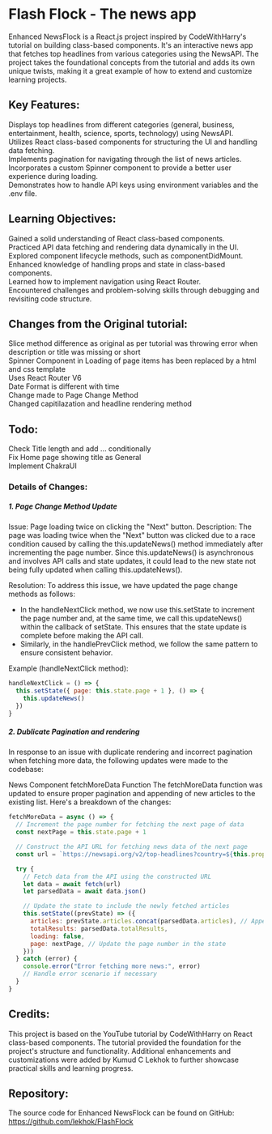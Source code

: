 <h1>Flash Flock - The news app</h1>
Enhanced NewsFlock is a React.js project inspired by CodeWithHarry's tutorial on building class-based components. It's an interactive news app that fetches top headlines from various categories using the NewsAPI. The project takes the foundational concepts from the tutorial and adds its own unique twists, making it a great example of how to extend and customize learning projects.

<h2>Key Features:</h2>
Displays top headlines from different categories (general, business, entertainment, health, science, sports, technology) using NewsAPI.<br>
Utilizes React class-based components for structuring the UI and handling data fetching.<br>
Implements pagination for navigating through the list of news articles.<br>
Incorporates a custom Spinner component to provide a better user experience during loading.<br>
Demonstrates how to handle API keys using environment variables and the .env file.<br>

<h2>Learning Objectives:</h2>
Gained a solid understanding of React class-based components.<br>
Practiced API data fetching and rendering data dynamically in the UI.<br>
Explored component lifecycle methods, such as componentDidMount.<br>
Enhanced knowledge of handling props and state in class-based components.<br>
Learned how to implement navigation using React Router.<br>
Encountered challenges and problem-solving skills through debugging and revisiting code structure.<br>

<h2>Changes from the Original tutorial: </h2>
Slice method difference as original as per tutorial was throwing error when description or title was missing or short<br>
Spinner Component in Loading of page items has been replaced by a html and css template<br>
Uses React Router V6<br>
Date Format is different with time <br>
Change made to Page Change Method<br>
Changed capitilazation and headline rendering method<br>

<h2>Todo: </h2>
Check Title length and add ... conditionally<br>
Fix Home page showing title as General<br>
Implement ChakraUI

<h3>Details of Changes:</h3>
<h5>1. Page Change Method Update</h5>
Issue: Page loading twice on clicking the "Next" button.
Description: The page was loading twice when the "Next" button was clicked due to a race condition caused by calling the this.updateNews() method immediately after incrementing the page number. Since this.updateNews() is asynchronous and involves API calls and state updates, it could lead to the new state not being fully updated when calling this.updateNews().

Resolution: To address this issue, we have updated the page change methods as follows:

- In the handleNextClick method, we now use this.setState to increment the page number and, at the same time, we call this.updateNews() within the callback of setState. This ensures that the state update is complete before making the API call.
- Similarly, in the handlePrevClick method, we follow the same pattern to ensure consistent behavior.

Example (handleNextClick method):

```javascript
handleNextClick = () => {
  this.setState({ page: this.state.page + 1 }, () => {
    this.updateNews()
  })
}
```

<h5>2. Dublicate Pagination and rendering</h5>
In response to an issue with duplicate rendering and incorrect pagination when fetching more data, the following updates were made to the codebase:

News Component
fetchMoreData Function
The fetchMoreData function was updated to ensure proper pagination and appending of new articles to the existing list. Here's a breakdown of the changes:

```javascript
fetchMoreData = async () => {
  // Increment the page number for fetching the next page of data
  const nextPage = this.state.page + 1

  // Construct the API URL for fetching news data of the next page
  const url = `https://newsapi.org/v2/top-headlines?country=${this.props.country}&category=${this.props.category}&apiKey=${this.props.apiKey}&page=${nextPage}&pageSize=${this.props.pageSize}`

  try {
    // Fetch data from the API using the constructed URL
    let data = await fetch(url)
    let parsedData = await data.json()

    // Update the state to include the newly fetched articles
    this.setState((prevState) => ({
      articles: prevState.articles.concat(parsedData.articles), // Append new articles
      totalResults: parsedData.totalResults,
      loading: false,
      page: nextPage, // Update the page number in the state
    }))
  } catch (error) {
    console.error("Error fetching more news:", error)
    // Handle error scenario if necessary
  }
}
```

<h2>Credits: </h2>
This project is based on the YouTube tutorial by CodeWithHarry on React class-based components. The tutorial provided the foundation for the project's structure and functionality. Additional enhancements and customizations were added by Kumud C Lekhok to further showcase practical skills and learning progress.

<h2>Repository: </h2>

The source code for Enhanced NewsFlock can be found on GitHub: https://github.com/lekhok/FlashFlock
